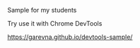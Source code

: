 Sample for my students

Try use it with Chrome DevTools

https://garevna.github.io/devtools-sample/
